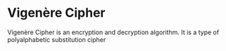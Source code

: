 # Vigenère Cipher

Vigenère Cipher is an encryption and decryption algorithm. It is a type of polyalphabetic substitution cipher
